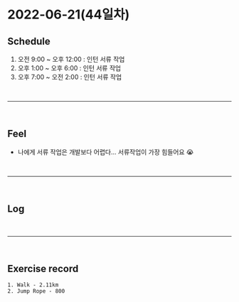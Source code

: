 # 2022-06-21(44일차)

## Schedule
 1) 오전 9:00 ~ 오후 12:00 : 인턴 서류 작업
 2) 오후 1:00 ~ 오후 6:00 : 인턴 서류 작업
 3) 오후 7:00 ~ 오전 2:00 : 인턴 서류 작업

<br />
<hr>
<br />

## Feel
  - 나에게 서류 작업은 개발보다 어렵다... 서류작업이 가장 힘들어요 😭

<br />
<hr>
<br />

## Log


<br />
<hr>
<br />

## Exercise record

    1. Walk - 2.11km
    2. Jump Rope - 800


